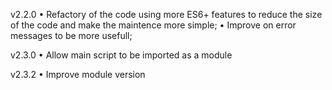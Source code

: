 v2.2.0
• Refactory of the code using more ES6+ features to reduce the size of the code and make the maintence more simple;
• Improve on error messages to be more usefull;

v2.3.0
• Allow main script to be imported as a module

v2.3.2
• Improve module version
